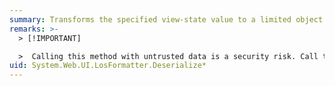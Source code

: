 ```yaml
---
summary: Transforms the specified view-state value to a limited object serialization (LOS)-formatted object.
remarks: >-
  > [!IMPORTANT]

  >  Calling this method with untrusted data is a security risk. Call this method only with trusted data. For more information, see [Untrusted Data Security Risks](http://go.microsoft.com/fwlink/?LinkId=330378).
uid: System.Web.UI.LosFormatter.Deserialize*
---
```


